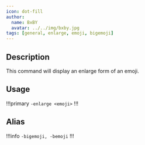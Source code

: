 ```yaml
---
icon: dot-fill
author:
  name: BxBY
  avatar: ../../img/bxby.jpg
tags: [general, enlarge, emoji, bigemoji]
---
```


## Description
This command will display an enlarge form of an emoji.

## Usage
!!!primary
`-enlarge <emoji>`
!!!

## Alias
!!!info
`-bigemoji, -bemoji`
!!!